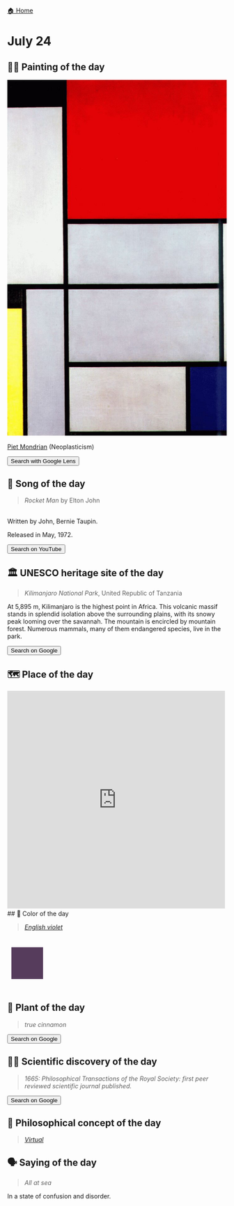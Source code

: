 
[🏠 Home](../../index.md)

# July 24

## 🧑‍🎨 Painting of the day

<img width="600" src="../img/Piet_Mondrian_1.jpg">

[Piet Mondrian](https://en.wikipedia.org/wiki/Piet_Mondrian) (Neoplasticism)

<button class="btn btn-success"
onclick=" window.open('https://lens.google.com/uploadbyurl?url=https://iretes.github.io/one-a-day/data/img/Piet_Mondrian_1.jpg','_blank')">
Search with Google Lens
</button>

## 🎼 Song of the day

> *Rocket Man*
by Elton John

<br />Written by John, Bernie Taupin.

Released in May, 1972.

<button class="btn btn-success"
onclick=" window.open('http://www.youtube.com/search?q=Rocket Man by Elton John','_blank')">
Search on YouTube
</button>

## 🏛️ UNESCO heritage site of the day

> *Kilimanjaro National Park*, United Republic of Tanzania

<p>At 5,895 m, Kilimanjaro is the highest point in Africa. This volcanic massif stands in splendid isolation above the surrounding plains, with its snowy peak looming over the savannah. The mountain is encircled by mountain forest. Numerous mammals, many of them endangered species, live in the park.</p>

<button class="btn btn-success"
onclick=" window.open('http://www.google.com/search?q=Kilimanjaro National Park','_blank')">
Search on Google
</button>

## 🗺️ Place of the day

<iframe
src="https://www.mapcrunch.com"
name="mapcrunch"
width="500"
height="500"
allowTransparency="true"
scrolling="no"
frameborder="0"
>
</iframe>
## 🎨 Color of the day

> *[English violet](https://en.wikipedia.org/wiki/Shades_of_violet#English_violet)*

<div style="color:#563C5C; font-size: 100px;">&#9632;</div>

## 🌿 Plant of the day

> *true cinnamon*

<button class="btn btn-success"
onclick=" window.open('http://www.google.com/search?q=true cinnamon','_blank')">
Search on Google
</button>

## 🧑‍🔬 Scientific discovery of the day

> *1665: Philosophical Transactions of the Royal Society: first peer reviewed scientific journal published.*

<button class="btn btn-success"
onclick=" window.open('http://www.google.com/search?q=1665: Philosophical Transactions of the Royal Society: first peer reviewed scientific journal published.','_blank')"> 
Search on Google
</button>

## 💭 Philosophical concept of the day

> *[Virtual](https://en.wikipedia.org/wiki/Virtual_(philosophy))*

## 🗣️ Saying of the day

> *All at sea*

In a state of confusion and disorder. 
